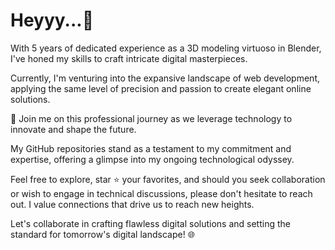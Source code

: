 # Heyyy...👋

With 5 years of dedicated experience as a 3D modeling virtuoso in Blender, I've honed my skills to craft intricate digital masterpieces.

Currently, I'm venturing into the expansive landscape of web development, applying the same level of precision and passion to create elegant online solutions.

🚀 Join me on this professional journey as we leverage technology to innovate and shape the future.

My GitHub repositories stand as a testament to my commitment and expertise, offering a glimpse into my ongoing technological odyssey.

Feel free to explore, star ⭐ your favorites, and should you seek collaboration or wish to engage in technical discussions, please don't hesitate to reach out. I value connections that drive us to reach new heights.

Let's collaborate in crafting flawless digital solutions and setting the standard for tomorrow's digital landscape! 🌐
